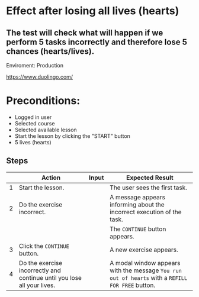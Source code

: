 # Effect after losing all lives (hearts)

## The test will check what will happen if we perform 5 tasks incorrectly and therefore lose 5 chances (hearts/lives).

Enviroment: Production

https://www.duolingo.com/ 

# Preconditions:
* Logged in user
* Selected course
* Selected available lesson
* Start the lesson by clicking the "START" button
* 5 lives (hearts)

## Steps
|| Action | Input | Expected Result                                                                                 |
|----|--------|--|-------------------------------------------------------------------------------------------------|
|1|Start the lesson.|| The user sees the first task.                                                                   |
|2|Do the exercise incorrect.|| A message appears informing about the incorrect execution of the task.                          |
|||| The `CONTINUE` button appears.                                                                  |
|3|Click the `CONTINUE` button.|| A new exercise appears.                                                                         |
|4|Do the exercise incorrectly and continue until you lose all your lives.|| A modal window appears with the message `You run out of hearts` with a `REFILL FOR FREE` button. |